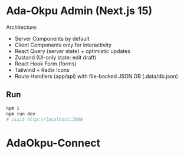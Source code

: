 # Ada-Okpu Admin (Next.js 15)

Architecture:
- Server Components by default
- Client Components only for interactivity
- React Query (server state) + optimistic updates
- Zustand (UI-only state: edit draft)
- React Hook Form (forms)
- Tailwind + Radix Icons
- Route Handlers (app/api) with file-backed JSON DB (.data/db.json)

## Run
```bash
npm i
npm run dev
# visit http://localhost:3000
```
# AdaOkpu-Connect
